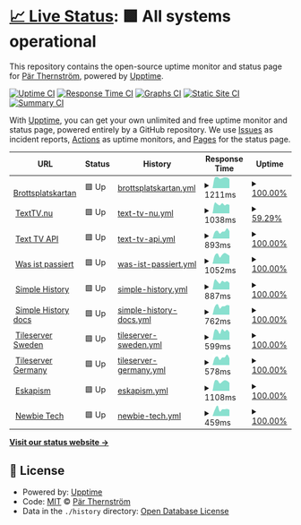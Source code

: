 # [📈 Live Status](https://demo.upptime.js.org): <!--live status--> **🟩 All systems operational**

This repository contains the open-source uptime monitor and status page for [Pär Thernström](https://texttv.nu/), powered by [Upptime](https://github.com/upptime/upptime).

[![Uptime CI](https://github.com/bonny/up/workflows/Uptime%20CI/badge.svg)](https://github.com/bonny/up/actions?query=workflow%3A%22Uptime+CI%22)
[![Response Time CI](https://github.com/bonny/up/workflows/Response%20Time%20CI/badge.svg)](https://github.com/bonny/up/actions?query=workflow%3A%22Response+Time+CI%22)
[![Graphs CI](https://github.com/bonny/up/workflows/Graphs%20CI/badge.svg)](https://github.com/bonny/up/actions?query=workflow%3A%22Graphs+CI%22)
[![Static Site CI](https://github.com/bonny/up/workflows/Static%20Site%20CI/badge.svg)](https://github.com/bonny/up/actions?query=workflow%3A%22Static+Site+CI%22)
[![Summary CI](https://github.com/bonny/up/workflows/Summary%20CI/badge.svg)](https://github.com/bonny/up/actions?query=workflow%3A%22Summary+CI%22)

With [Upptime](https://upptime.js.org), you can get your own unlimited and free uptime monitor and status page, powered entirely by a GitHub repository. We use [Issues](https://github.com/bonny/up/issues) as incident reports, [Actions](https://github.com/bonny/up/actions) as uptime monitors, and [Pages](https://demo.upptime.js.org) for the status page.

<!--start: status pages-->
<!-- This summary is generated by Upptime (https://github.com/upptime/upptime) -->
<!-- Do not edit this manually, your changes will be overwritten -->
<!-- prettier-ignore -->
| URL | Status | History | Response Time | Uptime |
| --- | ------ | ------- | ------------- | ------ |
| <img alt="" src="https://icons.duckduckgo.com/ip3/brottsplatskartan.se.ico" height="13"> [Brottsplatskartan](https://brottsplatskartan.se) | 🟩 Up | [brottsplatskartan.yml](https://github.com/bonny/up/commits/HEAD/history/brottsplatskartan.yml) | <details><summary><img alt="Response time graph" src="./graphs/brottsplatskartan/response-time-week.png" height="20"> 1211ms</summary><br><a href="https://bonny.github.io/up/history/brottsplatskartan"><img alt="Response time 1488" src="https://img.shields.io/endpoint?url=https%3A%2F%2Fraw.githubusercontent.com%2Fbonny%2Fup%2FHEAD%2Fapi%2Fbrottsplatskartan%2Fresponse-time.json"></a><br><a href="https://bonny.github.io/up/history/brottsplatskartan"><img alt="24-hour response time 955" src="https://img.shields.io/endpoint?url=https%3A%2F%2Fraw.githubusercontent.com%2Fbonny%2Fup%2FHEAD%2Fapi%2Fbrottsplatskartan%2Fresponse-time-day.json"></a><br><a href="https://bonny.github.io/up/history/brottsplatskartan"><img alt="7-day response time 1211" src="https://img.shields.io/endpoint?url=https%3A%2F%2Fraw.githubusercontent.com%2Fbonny%2Fup%2FHEAD%2Fapi%2Fbrottsplatskartan%2Fresponse-time-week.json"></a><br><a href="https://bonny.github.io/up/history/brottsplatskartan"><img alt="30-day response time 1195" src="https://img.shields.io/endpoint?url=https%3A%2F%2Fraw.githubusercontent.com%2Fbonny%2Fup%2FHEAD%2Fapi%2Fbrottsplatskartan%2Fresponse-time-month.json"></a><br><a href="https://bonny.github.io/up/history/brottsplatskartan"><img alt="1-year response time 1488" src="https://img.shields.io/endpoint?url=https%3A%2F%2Fraw.githubusercontent.com%2Fbonny%2Fup%2FHEAD%2Fapi%2Fbrottsplatskartan%2Fresponse-time-year.json"></a></details> | <details><summary><a href="https://bonny.github.io/up/history/brottsplatskartan">100.00%</a></summary><a href="https://bonny.github.io/up/history/brottsplatskartan"><img alt="All-time uptime 61.84%" src="https://img.shields.io/endpoint?url=https%3A%2F%2Fraw.githubusercontent.com%2Fbonny%2Fup%2FHEAD%2Fapi%2Fbrottsplatskartan%2Fuptime.json"></a><br><a href="https://bonny.github.io/up/history/brottsplatskartan"><img alt="24-hour uptime 100.00%" src="https://img.shields.io/endpoint?url=https%3A%2F%2Fraw.githubusercontent.com%2Fbonny%2Fup%2FHEAD%2Fapi%2Fbrottsplatskartan%2Fuptime-day.json"></a><br><a href="https://bonny.github.io/up/history/brottsplatskartan"><img alt="7-day uptime 100.00%" src="https://img.shields.io/endpoint?url=https%3A%2F%2Fraw.githubusercontent.com%2Fbonny%2Fup%2FHEAD%2Fapi%2Fbrottsplatskartan%2Fuptime-week.json"></a><br><a href="https://bonny.github.io/up/history/brottsplatskartan"><img alt="30-day uptime 57.64%" src="https://img.shields.io/endpoint?url=https%3A%2F%2Fraw.githubusercontent.com%2Fbonny%2Fup%2FHEAD%2Fapi%2Fbrottsplatskartan%2Fuptime-month.json"></a><br><a href="https://bonny.github.io/up/history/brottsplatskartan"><img alt="1-year uptime 61.84%" src="https://img.shields.io/endpoint?url=https%3A%2F%2Fraw.githubusercontent.com%2Fbonny%2Fup%2FHEAD%2Fapi%2Fbrottsplatskartan%2Fuptime-year.json"></a></details>
| <img alt="" src="https://icons.duckduckgo.com/ip3/texttv.nu.ico" height="13"> [TextTV.nu](https://texttv.nu) | 🟩 Up | [text-tv-nu.yml](https://github.com/bonny/up/commits/HEAD/history/text-tv-nu.yml) | <details><summary><img alt="Response time graph" src="./graphs/text-tv-nu/response-time-week.png" height="20"> 1038ms</summary><br><a href="https://bonny.github.io/up/history/text-tv-nu"><img alt="Response time 1093" src="https://img.shields.io/endpoint?url=https%3A%2F%2Fraw.githubusercontent.com%2Fbonny%2Fup%2FHEAD%2Fapi%2Ftext-tv-nu%2Fresponse-time.json"></a><br><a href="https://bonny.github.io/up/history/text-tv-nu"><img alt="24-hour response time 761" src="https://img.shields.io/endpoint?url=https%3A%2F%2Fraw.githubusercontent.com%2Fbonny%2Fup%2FHEAD%2Fapi%2Ftext-tv-nu%2Fresponse-time-day.json"></a><br><a href="https://bonny.github.io/up/history/text-tv-nu"><img alt="7-day response time 1038" src="https://img.shields.io/endpoint?url=https%3A%2F%2Fraw.githubusercontent.com%2Fbonny%2Fup%2FHEAD%2Fapi%2Ftext-tv-nu%2Fresponse-time-week.json"></a><br><a href="https://bonny.github.io/up/history/text-tv-nu"><img alt="30-day response time 1018" src="https://img.shields.io/endpoint?url=https%3A%2F%2Fraw.githubusercontent.com%2Fbonny%2Fup%2FHEAD%2Fapi%2Ftext-tv-nu%2Fresponse-time-month.json"></a><br><a href="https://bonny.github.io/up/history/text-tv-nu"><img alt="1-year response time 1093" src="https://img.shields.io/endpoint?url=https%3A%2F%2Fraw.githubusercontent.com%2Fbonny%2Fup%2FHEAD%2Fapi%2Ftext-tv-nu%2Fresponse-time-year.json"></a></details> | <details><summary><a href="https://bonny.github.io/up/history/text-tv-nu">59.29%</a></summary><a href="https://bonny.github.io/up/history/text-tv-nu"><img alt="All-time uptime 62.06%" src="https://img.shields.io/endpoint?url=https%3A%2F%2Fraw.githubusercontent.com%2Fbonny%2Fup%2FHEAD%2Fapi%2Ftext-tv-nu%2Fuptime.json"></a><br><a href="https://bonny.github.io/up/history/text-tv-nu"><img alt="24-hour uptime 100.00%" src="https://img.shields.io/endpoint?url=https%3A%2F%2Fraw.githubusercontent.com%2Fbonny%2Fup%2FHEAD%2Fapi%2Ftext-tv-nu%2Fuptime-day.json"></a><br><a href="https://bonny.github.io/up/history/text-tv-nu"><img alt="7-day uptime 59.29%" src="https://img.shields.io/endpoint?url=https%3A%2F%2Fraw.githubusercontent.com%2Fbonny%2Fup%2FHEAD%2Fapi%2Ftext-tv-nu%2Fuptime-week.json"></a><br><a href="https://bonny.github.io/up/history/text-tv-nu"><img alt="30-day uptime 82.93%" src="https://img.shields.io/endpoint?url=https%3A%2F%2Fraw.githubusercontent.com%2Fbonny%2Fup%2FHEAD%2Fapi%2Ftext-tv-nu%2Fuptime-month.json"></a><br><a href="https://bonny.github.io/up/history/text-tv-nu"><img alt="1-year uptime 62.06%" src="https://img.shields.io/endpoint?url=https%3A%2F%2Fraw.githubusercontent.com%2Fbonny%2Fup%2FHEAD%2Fapi%2Ftext-tv-nu%2Fuptime-year.json"></a></details>
| <img alt="" src="https://icons.duckduckgo.com/ip3/api.texttv.nu.ico" height="13"> [Text TV API](https://api.texttv.nu/api/get/100?app=upptime) | 🟩 Up | [text-tv-api.yml](https://github.com/bonny/up/commits/HEAD/history/text-tv-api.yml) | <details><summary><img alt="Response time graph" src="./graphs/text-tv-api/response-time-week.png" height="20"> 893ms</summary><br><a href="https://bonny.github.io/up/history/text-tv-api"><img alt="Response time 898" src="https://img.shields.io/endpoint?url=https%3A%2F%2Fraw.githubusercontent.com%2Fbonny%2Fup%2FHEAD%2Fapi%2Ftext-tv-api%2Fresponse-time.json"></a><br><a href="https://bonny.github.io/up/history/text-tv-api"><img alt="24-hour response time 850" src="https://img.shields.io/endpoint?url=https%3A%2F%2Fraw.githubusercontent.com%2Fbonny%2Fup%2FHEAD%2Fapi%2Ftext-tv-api%2Fresponse-time-day.json"></a><br><a href="https://bonny.github.io/up/history/text-tv-api"><img alt="7-day response time 893" src="https://img.shields.io/endpoint?url=https%3A%2F%2Fraw.githubusercontent.com%2Fbonny%2Fup%2FHEAD%2Fapi%2Ftext-tv-api%2Fresponse-time-week.json"></a><br><a href="https://bonny.github.io/up/history/text-tv-api"><img alt="30-day response time 863" src="https://img.shields.io/endpoint?url=https%3A%2F%2Fraw.githubusercontent.com%2Fbonny%2Fup%2FHEAD%2Fapi%2Ftext-tv-api%2Fresponse-time-month.json"></a><br><a href="https://bonny.github.io/up/history/text-tv-api"><img alt="1-year response time 898" src="https://img.shields.io/endpoint?url=https%3A%2F%2Fraw.githubusercontent.com%2Fbonny%2Fup%2FHEAD%2Fapi%2Ftext-tv-api%2Fresponse-time-year.json"></a></details> | <details><summary><a href="https://bonny.github.io/up/history/text-tv-api">100.00%</a></summary><a href="https://bonny.github.io/up/history/text-tv-api"><img alt="All-time uptime 73.36%" src="https://img.shields.io/endpoint?url=https%3A%2F%2Fraw.githubusercontent.com%2Fbonny%2Fup%2FHEAD%2Fapi%2Ftext-tv-api%2Fuptime.json"></a><br><a href="https://bonny.github.io/up/history/text-tv-api"><img alt="24-hour uptime 100.00%" src="https://img.shields.io/endpoint?url=https%3A%2F%2Fraw.githubusercontent.com%2Fbonny%2Fup%2FHEAD%2Fapi%2Ftext-tv-api%2Fuptime-day.json"></a><br><a href="https://bonny.github.io/up/history/text-tv-api"><img alt="7-day uptime 100.00%" src="https://img.shields.io/endpoint?url=https%3A%2F%2Fraw.githubusercontent.com%2Fbonny%2Fup%2FHEAD%2Fapi%2Ftext-tv-api%2Fuptime-week.json"></a><br><a href="https://bonny.github.io/up/history/text-tv-api"><img alt="30-day uptime 95.90%" src="https://img.shields.io/endpoint?url=https%3A%2F%2Fraw.githubusercontent.com%2Fbonny%2Fup%2FHEAD%2Fapi%2Ftext-tv-api%2Fuptime-month.json"></a><br><a href="https://bonny.github.io/up/history/text-tv-api"><img alt="1-year uptime 73.36%" src="https://img.shields.io/endpoint?url=https%3A%2F%2Fraw.githubusercontent.com%2Fbonny%2Fup%2FHEAD%2Fapi%2Ftext-tv-api%2Fuptime-year.json"></a></details>
| <img alt="" src="https://icons.duckduckgo.com/ip3/wasistpassiert.com.ico" height="13"> [Was ist passiert](https://wasistpassiert.com/) | 🟩 Up | [was-ist-passiert.yml](https://github.com/bonny/up/commits/HEAD/history/was-ist-passiert.yml) | <details><summary><img alt="Response time graph" src="./graphs/was-ist-passiert/response-time-week.png" height="20"> 1052ms</summary><br><a href="https://bonny.github.io/up/history/was-ist-passiert"><img alt="Response time 956" src="https://img.shields.io/endpoint?url=https%3A%2F%2Fraw.githubusercontent.com%2Fbonny%2Fup%2FHEAD%2Fapi%2Fwas-ist-passiert%2Fresponse-time.json"></a><br><a href="https://bonny.github.io/up/history/was-ist-passiert"><img alt="24-hour response time 731" src="https://img.shields.io/endpoint?url=https%3A%2F%2Fraw.githubusercontent.com%2Fbonny%2Fup%2FHEAD%2Fapi%2Fwas-ist-passiert%2Fresponse-time-day.json"></a><br><a href="https://bonny.github.io/up/history/was-ist-passiert"><img alt="7-day response time 1052" src="https://img.shields.io/endpoint?url=https%3A%2F%2Fraw.githubusercontent.com%2Fbonny%2Fup%2FHEAD%2Fapi%2Fwas-ist-passiert%2Fresponse-time-week.json"></a><br><a href="https://bonny.github.io/up/history/was-ist-passiert"><img alt="30-day response time 981" src="https://img.shields.io/endpoint?url=https%3A%2F%2Fraw.githubusercontent.com%2Fbonny%2Fup%2FHEAD%2Fapi%2Fwas-ist-passiert%2Fresponse-time-month.json"></a><br><a href="https://bonny.github.io/up/history/was-ist-passiert"><img alt="1-year response time 956" src="https://img.shields.io/endpoint?url=https%3A%2F%2Fraw.githubusercontent.com%2Fbonny%2Fup%2FHEAD%2Fapi%2Fwas-ist-passiert%2Fresponse-time-year.json"></a></details> | <details><summary><a href="https://bonny.github.io/up/history/was-ist-passiert">100.00%</a></summary><a href="https://bonny.github.io/up/history/was-ist-passiert"><img alt="All-time uptime 100.00%" src="https://img.shields.io/endpoint?url=https%3A%2F%2Fraw.githubusercontent.com%2Fbonny%2Fup%2FHEAD%2Fapi%2Fwas-ist-passiert%2Fuptime.json"></a><br><a href="https://bonny.github.io/up/history/was-ist-passiert"><img alt="24-hour uptime 100.00%" src="https://img.shields.io/endpoint?url=https%3A%2F%2Fraw.githubusercontent.com%2Fbonny%2Fup%2FHEAD%2Fapi%2Fwas-ist-passiert%2Fuptime-day.json"></a><br><a href="https://bonny.github.io/up/history/was-ist-passiert"><img alt="7-day uptime 100.00%" src="https://img.shields.io/endpoint?url=https%3A%2F%2Fraw.githubusercontent.com%2Fbonny%2Fup%2FHEAD%2Fapi%2Fwas-ist-passiert%2Fuptime-week.json"></a><br><a href="https://bonny.github.io/up/history/was-ist-passiert"><img alt="30-day uptime 100.00%" src="https://img.shields.io/endpoint?url=https%3A%2F%2Fraw.githubusercontent.com%2Fbonny%2Fup%2FHEAD%2Fapi%2Fwas-ist-passiert%2Fuptime-month.json"></a><br><a href="https://bonny.github.io/up/history/was-ist-passiert"><img alt="1-year uptime 100.00%" src="https://img.shields.io/endpoint?url=https%3A%2F%2Fraw.githubusercontent.com%2Fbonny%2Fup%2FHEAD%2Fapi%2Fwas-ist-passiert%2Fuptime-year.json"></a></details>
| <img alt="" src="https://icons.duckduckgo.com/ip3/simple-history.com.ico" height="13"> [Simple History](https://simple-history.com/) | 🟩 Up | [simple-history.yml](https://github.com/bonny/up/commits/HEAD/history/simple-history.yml) | <details><summary><img alt="Response time graph" src="./graphs/simple-history/response-time-week.png" height="20"> 887ms</summary><br><a href="https://bonny.github.io/up/history/simple-history"><img alt="Response time 908" src="https://img.shields.io/endpoint?url=https%3A%2F%2Fraw.githubusercontent.com%2Fbonny%2Fup%2FHEAD%2Fapi%2Fsimple-history%2Fresponse-time.json"></a><br><a href="https://bonny.github.io/up/history/simple-history"><img alt="24-hour response time 737" src="https://img.shields.io/endpoint?url=https%3A%2F%2Fraw.githubusercontent.com%2Fbonny%2Fup%2FHEAD%2Fapi%2Fsimple-history%2Fresponse-time-day.json"></a><br><a href="https://bonny.github.io/up/history/simple-history"><img alt="7-day response time 887" src="https://img.shields.io/endpoint?url=https%3A%2F%2Fraw.githubusercontent.com%2Fbonny%2Fup%2FHEAD%2Fapi%2Fsimple-history%2Fresponse-time-week.json"></a><br><a href="https://bonny.github.io/up/history/simple-history"><img alt="30-day response time 918" src="https://img.shields.io/endpoint?url=https%3A%2F%2Fraw.githubusercontent.com%2Fbonny%2Fup%2FHEAD%2Fapi%2Fsimple-history%2Fresponse-time-month.json"></a><br><a href="https://bonny.github.io/up/history/simple-history"><img alt="1-year response time 908" src="https://img.shields.io/endpoint?url=https%3A%2F%2Fraw.githubusercontent.com%2Fbonny%2Fup%2FHEAD%2Fapi%2Fsimple-history%2Fresponse-time-year.json"></a></details> | <details><summary><a href="https://bonny.github.io/up/history/simple-history">100.00%</a></summary><a href="https://bonny.github.io/up/history/simple-history"><img alt="All-time uptime 77.40%" src="https://img.shields.io/endpoint?url=https%3A%2F%2Fraw.githubusercontent.com%2Fbonny%2Fup%2FHEAD%2Fapi%2Fsimple-history%2Fuptime.json"></a><br><a href="https://bonny.github.io/up/history/simple-history"><img alt="24-hour uptime 100.00%" src="https://img.shields.io/endpoint?url=https%3A%2F%2Fraw.githubusercontent.com%2Fbonny%2Fup%2FHEAD%2Fapi%2Fsimple-history%2Fuptime-day.json"></a><br><a href="https://bonny.github.io/up/history/simple-history"><img alt="7-day uptime 100.00%" src="https://img.shields.io/endpoint?url=https%3A%2F%2Fraw.githubusercontent.com%2Fbonny%2Fup%2FHEAD%2Fapi%2Fsimple-history%2Fuptime-week.json"></a><br><a href="https://bonny.github.io/up/history/simple-history"><img alt="30-day uptime 95.90%" src="https://img.shields.io/endpoint?url=https%3A%2F%2Fraw.githubusercontent.com%2Fbonny%2Fup%2FHEAD%2Fapi%2Fsimple-history%2Fuptime-month.json"></a><br><a href="https://bonny.github.io/up/history/simple-history"><img alt="1-year uptime 77.40%" src="https://img.shields.io/endpoint?url=https%3A%2F%2Fraw.githubusercontent.com%2Fbonny%2Fup%2FHEAD%2Fapi%2Fsimple-history%2Fuptime-year.json"></a></details>
| <img alt="" src="https://icons.duckduckgo.com/ip3/docs.simple-history.com.ico" height="13"> [Simple History docs](https://docs.simple-history.com/) | 🟩 Up | [simple-history-docs.yml](https://github.com/bonny/up/commits/HEAD/history/simple-history-docs.yml) | <details><summary><img alt="Response time graph" src="./graphs/simple-history-docs/response-time-week.png" height="20"> 762ms</summary><br><a href="https://bonny.github.io/up/history/simple-history-docs"><img alt="Response time 724" src="https://img.shields.io/endpoint?url=https%3A%2F%2Fraw.githubusercontent.com%2Fbonny%2Fup%2FHEAD%2Fapi%2Fsimple-history-docs%2Fresponse-time.json"></a><br><a href="https://bonny.github.io/up/history/simple-history-docs"><img alt="24-hour response time 747" src="https://img.shields.io/endpoint?url=https%3A%2F%2Fraw.githubusercontent.com%2Fbonny%2Fup%2FHEAD%2Fapi%2Fsimple-history-docs%2Fresponse-time-day.json"></a><br><a href="https://bonny.github.io/up/history/simple-history-docs"><img alt="7-day response time 762" src="https://img.shields.io/endpoint?url=https%3A%2F%2Fraw.githubusercontent.com%2Fbonny%2Fup%2FHEAD%2Fapi%2Fsimple-history-docs%2Fresponse-time-week.json"></a><br><a href="https://bonny.github.io/up/history/simple-history-docs"><img alt="30-day response time 728" src="https://img.shields.io/endpoint?url=https%3A%2F%2Fraw.githubusercontent.com%2Fbonny%2Fup%2FHEAD%2Fapi%2Fsimple-history-docs%2Fresponse-time-month.json"></a><br><a href="https://bonny.github.io/up/history/simple-history-docs"><img alt="1-year response time 724" src="https://img.shields.io/endpoint?url=https%3A%2F%2Fraw.githubusercontent.com%2Fbonny%2Fup%2FHEAD%2Fapi%2Fsimple-history-docs%2Fresponse-time-year.json"></a></details> | <details><summary><a href="https://bonny.github.io/up/history/simple-history-docs">100.00%</a></summary><a href="https://bonny.github.io/up/history/simple-history-docs"><img alt="All-time uptime 98.25%" src="https://img.shields.io/endpoint?url=https%3A%2F%2Fraw.githubusercontent.com%2Fbonny%2Fup%2FHEAD%2Fapi%2Fsimple-history-docs%2Fuptime.json"></a><br><a href="https://bonny.github.io/up/history/simple-history-docs"><img alt="24-hour uptime 100.00%" src="https://img.shields.io/endpoint?url=https%3A%2F%2Fraw.githubusercontent.com%2Fbonny%2Fup%2FHEAD%2Fapi%2Fsimple-history-docs%2Fuptime-day.json"></a><br><a href="https://bonny.github.io/up/history/simple-history-docs"><img alt="7-day uptime 100.00%" src="https://img.shields.io/endpoint?url=https%3A%2F%2Fraw.githubusercontent.com%2Fbonny%2Fup%2FHEAD%2Fapi%2Fsimple-history-docs%2Fuptime-week.json"></a><br><a href="https://bonny.github.io/up/history/simple-history-docs"><img alt="30-day uptime 100.00%" src="https://img.shields.io/endpoint?url=https%3A%2F%2Fraw.githubusercontent.com%2Fbonny%2Fup%2FHEAD%2Fapi%2Fsimple-history-docs%2Fuptime-month.json"></a><br><a href="https://bonny.github.io/up/history/simple-history-docs"><img alt="1-year uptime 98.25%" src="https://img.shields.io/endpoint?url=https%3A%2F%2Fraw.githubusercontent.com%2Fbonny%2Fup%2FHEAD%2Fapi%2Fsimple-history-docs%2Fuptime-year.json"></a></details>
| <img alt="" src="https://icons.duckduckgo.com/ip3/kartbilder.brottsplatskartan.se.ico" height="13"> [Tileserver Sweden](https://kartbilder.brottsplatskartan.se/) | 🟩 Up | [tileserver-sweden.yml](https://github.com/bonny/up/commits/HEAD/history/tileserver-sweden.yml) | <details><summary><img alt="Response time graph" src="./graphs/tileserver-sweden/response-time-week.png" height="20"> 599ms</summary><br><a href="https://bonny.github.io/up/history/tileserver-sweden"><img alt="Response time 565" src="https://img.shields.io/endpoint?url=https%3A%2F%2Fraw.githubusercontent.com%2Fbonny%2Fup%2FHEAD%2Fapi%2Ftileserver-sweden%2Fresponse-time.json"></a><br><a href="https://bonny.github.io/up/history/tileserver-sweden"><img alt="24-hour response time 489" src="https://img.shields.io/endpoint?url=https%3A%2F%2Fraw.githubusercontent.com%2Fbonny%2Fup%2FHEAD%2Fapi%2Ftileserver-sweden%2Fresponse-time-day.json"></a><br><a href="https://bonny.github.io/up/history/tileserver-sweden"><img alt="7-day response time 599" src="https://img.shields.io/endpoint?url=https%3A%2F%2Fraw.githubusercontent.com%2Fbonny%2Fup%2FHEAD%2Fapi%2Ftileserver-sweden%2Fresponse-time-week.json"></a><br><a href="https://bonny.github.io/up/history/tileserver-sweden"><img alt="30-day response time 560" src="https://img.shields.io/endpoint?url=https%3A%2F%2Fraw.githubusercontent.com%2Fbonny%2Fup%2FHEAD%2Fapi%2Ftileserver-sweden%2Fresponse-time-month.json"></a><br><a href="https://bonny.github.io/up/history/tileserver-sweden"><img alt="1-year response time 565" src="https://img.shields.io/endpoint?url=https%3A%2F%2Fraw.githubusercontent.com%2Fbonny%2Fup%2FHEAD%2Fapi%2Ftileserver-sweden%2Fresponse-time-year.json"></a></details> | <details><summary><a href="https://bonny.github.io/up/history/tileserver-sweden">100.00%</a></summary><a href="https://bonny.github.io/up/history/tileserver-sweden"><img alt="All-time uptime 61.31%" src="https://img.shields.io/endpoint?url=https%3A%2F%2Fraw.githubusercontent.com%2Fbonny%2Fup%2FHEAD%2Fapi%2Ftileserver-sweden%2Fuptime.json"></a><br><a href="https://bonny.github.io/up/history/tileserver-sweden"><img alt="24-hour uptime 100.00%" src="https://img.shields.io/endpoint?url=https%3A%2F%2Fraw.githubusercontent.com%2Fbonny%2Fup%2FHEAD%2Fapi%2Ftileserver-sweden%2Fuptime-day.json"></a><br><a href="https://bonny.github.io/up/history/tileserver-sweden"><img alt="7-day uptime 100.00%" src="https://img.shields.io/endpoint?url=https%3A%2F%2Fraw.githubusercontent.com%2Fbonny%2Fup%2FHEAD%2Fapi%2Ftileserver-sweden%2Fuptime-week.json"></a><br><a href="https://bonny.github.io/up/history/tileserver-sweden"><img alt="30-day uptime 57.64%" src="https://img.shields.io/endpoint?url=https%3A%2F%2Fraw.githubusercontent.com%2Fbonny%2Fup%2FHEAD%2Fapi%2Ftileserver-sweden%2Fuptime-month.json"></a><br><a href="https://bonny.github.io/up/history/tileserver-sweden"><img alt="1-year uptime 61.31%" src="https://img.shields.io/endpoint?url=https%3A%2F%2Fraw.githubusercontent.com%2Fbonny%2Fup%2FHEAD%2Fapi%2Ftileserver-sweden%2Fuptime-year.json"></a></details>
| <img alt="" src="https://icons.duckduckgo.com/ip3/germany-tileserver.brottsplatskartan.se.ico" height="13"> [Tileserver Germany](https://germany-tileserver.brottsplatskartan.se/) | 🟩 Up | [tileserver-germany.yml](https://github.com/bonny/up/commits/HEAD/history/tileserver-germany.yml) | <details><summary><img alt="Response time graph" src="./graphs/tileserver-germany/response-time-week.png" height="20"> 578ms</summary><br><a href="https://bonny.github.io/up/history/tileserver-germany"><img alt="Response time 572" src="https://img.shields.io/endpoint?url=https%3A%2F%2Fraw.githubusercontent.com%2Fbonny%2Fup%2FHEAD%2Fapi%2Ftileserver-germany%2Fresponse-time.json"></a><br><a href="https://bonny.github.io/up/history/tileserver-germany"><img alt="24-hour response time 412" src="https://img.shields.io/endpoint?url=https%3A%2F%2Fraw.githubusercontent.com%2Fbonny%2Fup%2FHEAD%2Fapi%2Ftileserver-germany%2Fresponse-time-day.json"></a><br><a href="https://bonny.github.io/up/history/tileserver-germany"><img alt="7-day response time 578" src="https://img.shields.io/endpoint?url=https%3A%2F%2Fraw.githubusercontent.com%2Fbonny%2Fup%2FHEAD%2Fapi%2Ftileserver-germany%2Fresponse-time-week.json"></a><br><a href="https://bonny.github.io/up/history/tileserver-germany"><img alt="30-day response time 566" src="https://img.shields.io/endpoint?url=https%3A%2F%2Fraw.githubusercontent.com%2Fbonny%2Fup%2FHEAD%2Fapi%2Ftileserver-germany%2Fresponse-time-month.json"></a><br><a href="https://bonny.github.io/up/history/tileserver-germany"><img alt="1-year response time 572" src="https://img.shields.io/endpoint?url=https%3A%2F%2Fraw.githubusercontent.com%2Fbonny%2Fup%2FHEAD%2Fapi%2Ftileserver-germany%2Fresponse-time-year.json"></a></details> | <details><summary><a href="https://bonny.github.io/up/history/tileserver-germany">100.00%</a></summary><a href="https://bonny.github.io/up/history/tileserver-germany"><img alt="All-time uptime 62.50%" src="https://img.shields.io/endpoint?url=https%3A%2F%2Fraw.githubusercontent.com%2Fbonny%2Fup%2FHEAD%2Fapi%2Ftileserver-germany%2Fuptime.json"></a><br><a href="https://bonny.github.io/up/history/tileserver-germany"><img alt="24-hour uptime 100.00%" src="https://img.shields.io/endpoint?url=https%3A%2F%2Fraw.githubusercontent.com%2Fbonny%2Fup%2FHEAD%2Fapi%2Ftileserver-germany%2Fuptime-day.json"></a><br><a href="https://bonny.github.io/up/history/tileserver-germany"><img alt="7-day uptime 100.00%" src="https://img.shields.io/endpoint?url=https%3A%2F%2Fraw.githubusercontent.com%2Fbonny%2Fup%2FHEAD%2Fapi%2Ftileserver-germany%2Fuptime-week.json"></a><br><a href="https://bonny.github.io/up/history/tileserver-germany"><img alt="30-day uptime 57.64%" src="https://img.shields.io/endpoint?url=https%3A%2F%2Fraw.githubusercontent.com%2Fbonny%2Fup%2FHEAD%2Fapi%2Ftileserver-germany%2Fuptime-month.json"></a><br><a href="https://bonny.github.io/up/history/tileserver-germany"><img alt="1-year uptime 62.50%" src="https://img.shields.io/endpoint?url=https%3A%2F%2Fraw.githubusercontent.com%2Fbonny%2Fup%2FHEAD%2Fapi%2Ftileserver-germany%2Fuptime-year.json"></a></details>
| <img alt="" src="https://icons.duckduckgo.com/ip3/eskapism.se.ico" height="13"> [Eskapism](https://eskapism.se/) | 🟩 Up | [eskapism.yml](https://github.com/bonny/up/commits/HEAD/history/eskapism.yml) | <details><summary><img alt="Response time graph" src="./graphs/eskapism/response-time-week.png" height="20"> 1108ms</summary><br><a href="https://bonny.github.io/up/history/eskapism"><img alt="Response time 1098" src="https://img.shields.io/endpoint?url=https%3A%2F%2Fraw.githubusercontent.com%2Fbonny%2Fup%2FHEAD%2Fapi%2Feskapism%2Fresponse-time.json"></a><br><a href="https://bonny.github.io/up/history/eskapism"><img alt="24-hour response time 923" src="https://img.shields.io/endpoint?url=https%3A%2F%2Fraw.githubusercontent.com%2Fbonny%2Fup%2FHEAD%2Fapi%2Feskapism%2Fresponse-time-day.json"></a><br><a href="https://bonny.github.io/up/history/eskapism"><img alt="7-day response time 1108" src="https://img.shields.io/endpoint?url=https%3A%2F%2Fraw.githubusercontent.com%2Fbonny%2Fup%2FHEAD%2Fapi%2Feskapism%2Fresponse-time-week.json"></a><br><a href="https://bonny.github.io/up/history/eskapism"><img alt="30-day response time 1030" src="https://img.shields.io/endpoint?url=https%3A%2F%2Fraw.githubusercontent.com%2Fbonny%2Fup%2FHEAD%2Fapi%2Feskapism%2Fresponse-time-month.json"></a><br><a href="https://bonny.github.io/up/history/eskapism"><img alt="1-year response time 1098" src="https://img.shields.io/endpoint?url=https%3A%2F%2Fraw.githubusercontent.com%2Fbonny%2Fup%2FHEAD%2Fapi%2Feskapism%2Fresponse-time-year.json"></a></details> | <details><summary><a href="https://bonny.github.io/up/history/eskapism">100.00%</a></summary><a href="https://bonny.github.io/up/history/eskapism"><img alt="All-time uptime 100.00%" src="https://img.shields.io/endpoint?url=https%3A%2F%2Fraw.githubusercontent.com%2Fbonny%2Fup%2FHEAD%2Fapi%2Feskapism%2Fuptime.json"></a><br><a href="https://bonny.github.io/up/history/eskapism"><img alt="24-hour uptime 100.00%" src="https://img.shields.io/endpoint?url=https%3A%2F%2Fraw.githubusercontent.com%2Fbonny%2Fup%2FHEAD%2Fapi%2Feskapism%2Fuptime-day.json"></a><br><a href="https://bonny.github.io/up/history/eskapism"><img alt="7-day uptime 100.00%" src="https://img.shields.io/endpoint?url=https%3A%2F%2Fraw.githubusercontent.com%2Fbonny%2Fup%2FHEAD%2Fapi%2Feskapism%2Fuptime-week.json"></a><br><a href="https://bonny.github.io/up/history/eskapism"><img alt="30-day uptime 100.00%" src="https://img.shields.io/endpoint?url=https%3A%2F%2Fraw.githubusercontent.com%2Fbonny%2Fup%2FHEAD%2Fapi%2Feskapism%2Fuptime-month.json"></a><br><a href="https://bonny.github.io/up/history/eskapism"><img alt="1-year uptime 100.00%" src="https://img.shields.io/endpoint?url=https%3A%2F%2Fraw.githubusercontent.com%2Fbonny%2Fup%2FHEAD%2Fapi%2Feskapism%2Fuptime-year.json"></a></details>
| <img alt="" src="https://icons.duckduckgo.com/ip3/newbietech.io.ico" height="13"> [Newbie Tech](https://newbietech.io/) | 🟩 Up | [newbie-tech.yml](https://github.com/bonny/up/commits/HEAD/history/newbie-tech.yml) | <details><summary><img alt="Response time graph" src="./graphs/newbie-tech/response-time-week.png" height="20"> 459ms</summary><br><a href="https://bonny.github.io/up/history/newbie-tech"><img alt="Response time 423" src="https://img.shields.io/endpoint?url=https%3A%2F%2Fraw.githubusercontent.com%2Fbonny%2Fup%2FHEAD%2Fapi%2Fnewbie-tech%2Fresponse-time.json"></a><br><a href="https://bonny.github.io/up/history/newbie-tech"><img alt="24-hour response time 301" src="https://img.shields.io/endpoint?url=https%3A%2F%2Fraw.githubusercontent.com%2Fbonny%2Fup%2FHEAD%2Fapi%2Fnewbie-tech%2Fresponse-time-day.json"></a><br><a href="https://bonny.github.io/up/history/newbie-tech"><img alt="7-day response time 459" src="https://img.shields.io/endpoint?url=https%3A%2F%2Fraw.githubusercontent.com%2Fbonny%2Fup%2FHEAD%2Fapi%2Fnewbie-tech%2Fresponse-time-week.json"></a><br><a href="https://bonny.github.io/up/history/newbie-tech"><img alt="30-day response time 415" src="https://img.shields.io/endpoint?url=https%3A%2F%2Fraw.githubusercontent.com%2Fbonny%2Fup%2FHEAD%2Fapi%2Fnewbie-tech%2Fresponse-time-month.json"></a><br><a href="https://bonny.github.io/up/history/newbie-tech"><img alt="1-year response time 423" src="https://img.shields.io/endpoint?url=https%3A%2F%2Fraw.githubusercontent.com%2Fbonny%2Fup%2FHEAD%2Fapi%2Fnewbie-tech%2Fresponse-time-year.json"></a></details> | <details><summary><a href="https://bonny.github.io/up/history/newbie-tech">100.00%</a></summary><a href="https://bonny.github.io/up/history/newbie-tech"><img alt="All-time uptime 100.00%" src="https://img.shields.io/endpoint?url=https%3A%2F%2Fraw.githubusercontent.com%2Fbonny%2Fup%2FHEAD%2Fapi%2Fnewbie-tech%2Fuptime.json"></a><br><a href="https://bonny.github.io/up/history/newbie-tech"><img alt="24-hour uptime 100.00%" src="https://img.shields.io/endpoint?url=https%3A%2F%2Fraw.githubusercontent.com%2Fbonny%2Fup%2FHEAD%2Fapi%2Fnewbie-tech%2Fuptime-day.json"></a><br><a href="https://bonny.github.io/up/history/newbie-tech"><img alt="7-day uptime 100.00%" src="https://img.shields.io/endpoint?url=https%3A%2F%2Fraw.githubusercontent.com%2Fbonny%2Fup%2FHEAD%2Fapi%2Fnewbie-tech%2Fuptime-week.json"></a><br><a href="https://bonny.github.io/up/history/newbie-tech"><img alt="30-day uptime 100.00%" src="https://img.shields.io/endpoint?url=https%3A%2F%2Fraw.githubusercontent.com%2Fbonny%2Fup%2FHEAD%2Fapi%2Fnewbie-tech%2Fuptime-month.json"></a><br><a href="https://bonny.github.io/up/history/newbie-tech"><img alt="1-year uptime 100.00%" src="https://img.shields.io/endpoint?url=https%3A%2F%2Fraw.githubusercontent.com%2Fbonny%2Fup%2FHEAD%2Fapi%2Fnewbie-tech%2Fuptime-year.json"></a></details>

<!--end: status pages-->

[**Visit our status website →**](https://demo.upptime.js.org)

## 📄 License

- Powered by: [Upptime](https://github.com/upptime/upptime)
- Code: [MIT](./LICENSE) © [Pär Thernström](https://texttv.nu/)
- Data in the `./history` directory: [Open Database License](https://opendatacommons.org/licenses/odbl/1-0/)
